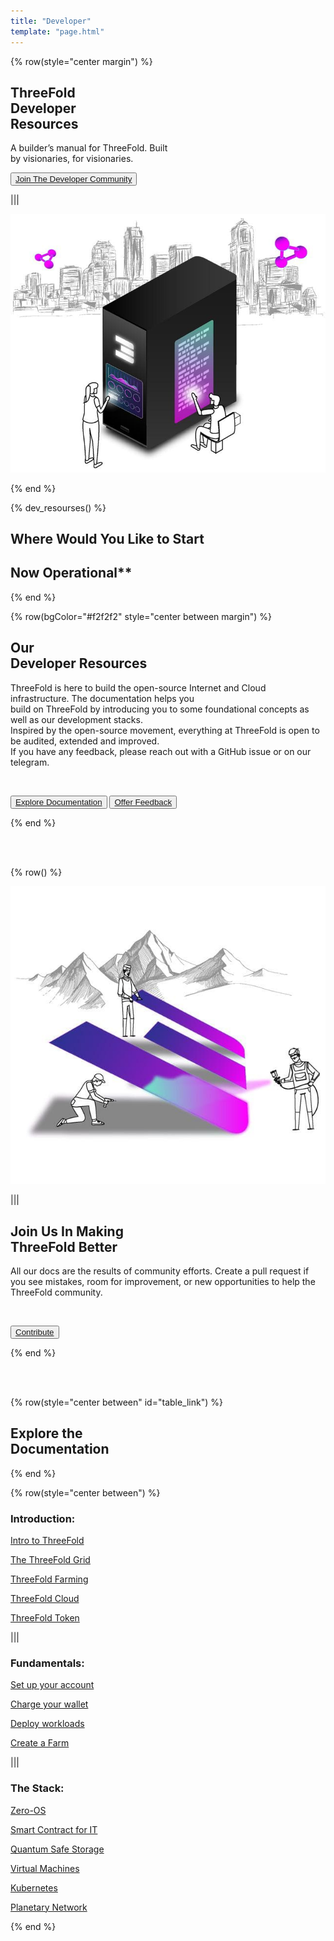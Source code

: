 ```yaml
---
title: "Developer"
template: "page.html"
---
```




<!-- section 1 (header) -->

{% row(style="center margin") %}

## ThreeFold <br> **Developer** <br> **Resources**

A builder’s manual for ThreeFold. Built <br> by visionaries, for visionaries.

<button>[Join The Developer Community](https://t.me/threefoldtesting)</button>

|||

![Image](developer_header.jpg)

{% end %}

<!-- section 4 (DEVELOPER RESOURCES) -->

{% dev_resourses() %}

## Where Would You Like to Start

## Now Operational**

{% end %}


{% row(bgColor="#f2f2f2" style="center between margin") %}

## Our <br> **Developer Resources**

ThreeFold is here to build the open-source Internet and Cloud infrastructure. The documentation helps you <br> build on ThreeFold by introducing you to some foundational concepts as well as our development stacks.<br>
Inspired by the open-source movement, everything at ThreeFold is open to be audited, extended and improved.<br> If you have any feedback, please reach out with a GitHub issue or on our telegram.

<br>

<button>[Explore Documentation](#table_link)</button>
<button>[Offer Feedback](https://github.com/threefoldfoundation/info_threefold_pub/tree/main/wiki)</button>

{% end %}

<br>
<br>

<!-- section 5 (TESTING GRANTS) -->

{% row() %}

![Image](developet_tft.jpg)

|||

## Join Us In Making <br> **ThreeFold Better**

All our docs are the results of community efforts. Create a pull request if you see mistakes, room for improvement, or new opportunities to help the ThreeFold community.

<br>

<button>[Contribute](https://github.com/threefoldfoundation/info_threefold_pub)</button>

{% end %}

<br>
<br>

<!-- section 6 (DOCUMENTATION) -->

{% row(style="center between" id="table_link") %}

## Explore the <br> **Documentation**

{% end %}

{% row(style="center between") %}

### **Introduction:**
[Intro to ThreeFold](https://library.threefold.me/info/threefold#/tfgrid/grid/threefold__grid_intro)

[The ThreeFold Grid](https://library.threefold.me/info/threefold#/tfgrid/grid/threefold__grid_concepts)

[ThreeFold Farming](https://library.threefold.me/info/threefold#/tfgrid/farming/threefold__farming_intro)

[ThreeFold Cloud](https://library.threefold.me/info/threefold#/cloud/threefold__cloud_intro)

[ThreeFold Token](https://library.threefold.me/info/threefold#/tokens/threefold__token_what)

|||

### **Fundamentals:**

[Set up your account](https://library.threefold.me/info/threefold#/tokens/threefold__threefold_connect)

[Charge your wallet](https://library.threefold.me/info/threefold#/tokens/threefold__how_to_buy)

<!-- [How billing works](https://library.threefold.me/info/threefold#/manual_tfgrid3/threefold__grid3_billing) -->

[Deploy workloads](https://library.threefold.me/info/manual/#/getstarted/manual__tfgrid3_getstarted)

[Create a Farm](https://library.threefold.me/info/manual/#/manual__create_farm)

|||

### **The Stack:**

[Zero-OS](https://library.threefold.me/info/threefold#/technology/threefold__zos)

[Smart Contract for IT](https://library.threefold.me/info/threefold#/technology/threefold__smartcontract_it)

[Quantum Safe Storage](https://library.threefold.me/info/threefold#/qss/threefold__qsss_home)

[Virtual Machines](https://library.threefold.me/info/manual/#/manual__weblets_vm)

[Kubernetes](https://library.threefold.me/info/manual/#/manual__weblets_k8s)

[Planetary Network](https://library.threefold.me/info/manual/#/technology/threefold__planetary_network)

{% end %}

<br>
